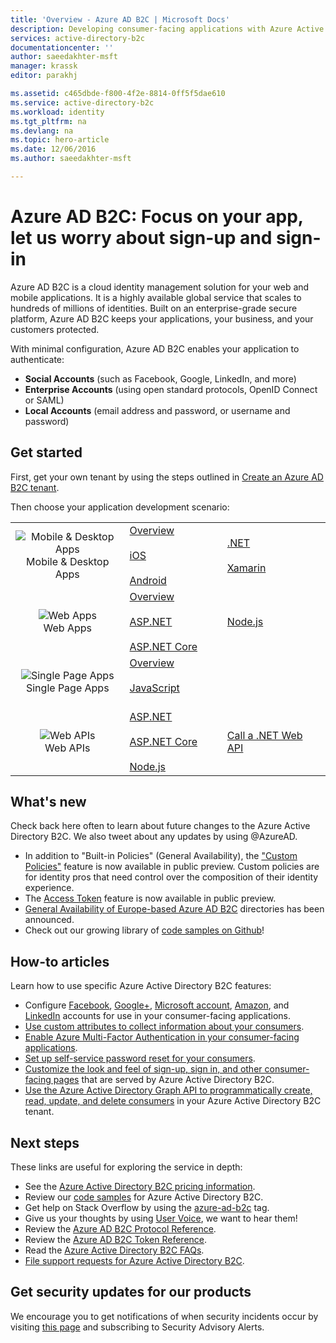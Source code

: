 ```yaml
---
title: 'Overview - Azure AD B2C | Microsoft Docs'
description: Developing consumer-facing applications with Azure Active Directory B2C
services: active-directory-b2c
documentationcenter: ''
author: saeedakhter-msft
manager: krassk
editor: parakhj

ms.assetid: c465dbde-f800-4f2e-8814-0ff5f5dae610
ms.service: active-directory-b2c
ms.workload: identity
ms.tgt_pltfrm: na
ms.devlang: na
ms.topic: hero-article
ms.date: 12/06/2016
ms.author: saeedakhter-msft

---
```

# Azure AD B2C: Focus on your app, let us worry about sign-up and sign-in

Azure AD B2C is a cloud identity management solution for your web and mobile applications. It is a highly available global service that scales to hundreds of millions of identities. Built on an enterprise-grade secure platform, Azure AD B2C keeps your applications, your business, and your customers protected.

With minimal configuration, Azure AD B2C enables your application to authenticate:

* **Social Accounts** (such as Facebook, Google, LinkedIn, and more)
* **Enterprise Accounts** (using open standard protocols, OpenID Connect or SAML)
* **Local Accounts** (email address and password, or username and password)

## Get started

First, get your own tenant by using the steps outlined in [Create an Azure AD B2C tenant](active-directory-b2c-get-started.md).

Then choose your application development scenario:

|  |  |  |  |
| --- | --- | --- | --- |
| <center>![Mobile & Desktop Apps](../active-directory/develop/media/active-directory-developers-guide/NativeApp_Icon.png)<br />Mobile & Desktop Apps</center> | [Overview](active-directory-b2c-reference-oauth-code.md)&nbsp;&nbsp;&nbsp;&nbsp;&nbsp;&nbsp;&nbsp;&nbsp;&nbsp;&nbsp;&nbsp;&nbsp;&nbsp;&nbsp;&nbsp;&nbsp;<br /><br />[iOS](https://github.com/Azure-Samples/active-directory-b2c-ios-swift-native-msal)<br /><br />[Android](https://github.com/Azure-Samples/active-directory-b2c-android-native-msal) | [.NET](https://github.com/Azure-Samples/active-directory-b2c-dotnet-desktop)<br /><br />[Xamarin](https://github.com/Azure-Samples/active-directory-b2c-xamarin-native) |  |
| <center>![Web Apps](../active-directory/develop/media/active-directory-developers-guide/Web_app.png)<br />Web Apps</center> | [Overview](active-directory-b2c-reference-oidc.md)<br /><br />[ASP.NET](active-directory-b2c-devquickstarts-web-dotnet-susi.md)<br /><br />[ASP.NET Core](https://github.com/Azure-Samples/active-directory-b2c-dotnetcore-webapp) | [Node.js](active-directory-b2c-devquickstarts-web-node.md) |  |
| <center>![Single Page Apps](../active-directory/develop/media/active-directory-developers-guide/SPA.png)<br />Single Page Apps</center> | [Overview](active-directory-b2c-reference-spa.md)<br /><br />[JavaScript](https://github.com/Azure-Samples/active-directory-b2c-javascript-msal-singlepageapp)<br /><br /> |  |  |
| <center>![Web APIs](../active-directory/develop/media/active-directory-developers-guide/Web_API.png)<br />Web APIs</center> | [ASP.NET](active-directory-b2c-devquickstarts-api-dotnet.md)<br /><br /> [ASP.NET Core](https://github.com/Azure-Samples/active-directory-b2c-dotnetcore-webapi)<br /><br /> [Node.js](https://github.com/Azure-Samples/active-directory-b2c-javascript-nodejs-webapi) | [Call a .NET Web API](active-directory-b2c-devquickstarts-web-api-dotnet.md) |

## What's new

Check back here often to learn about future changes to the Azure Active Directory B2C. We also tweet about any updates by using @AzureAD.

* In addition to "Built-in Policies" (General Availability), the ["Custom Policies"](active-directory-b2c-overview-custom.md) feature is now available in public preview.  Custom policies are for identity pros that need control over the composition of their identity experience.
* The [Access Token](https://azure.microsoft.com/en-us/blog/azure-ad-b2c-access-tokens-now-in-public-preview) feature is now available in public preview.
* [General Availability of Europe-based Azure AD B2C](https://azure.microsoft.com/en-us/blog/azuread-b2c-ga-eu/) directories has been announced.
* Check out our growing library of [code samples on Github](https://github.com/Azure-Samples?q=b2c)!

## How-to articles

Learn how to use specific Azure Active Directory B2C features:

* Configure [Facebook](active-directory-b2c-setup-fb-app.md), [Google+](active-directory-b2c-setup-goog-app.md), [Microsoft account](active-directory-b2c-setup-msa-app.md), [Amazon](active-directory-b2c-setup-amzn-app.md), and [LinkedIn](active-directory-b2c-setup-li-app.md) accounts for use in your consumer-facing applications.
* [Use custom attributes to collect information about your consumers](active-directory-b2c-reference-custom-attr.md).
* [Enable Azure Multi-Factor Authentication in your consumer-facing applications](active-directory-b2c-reference-mfa.md).
* [Set up self-service password reset for your consumers](active-directory-b2c-reference-sspr.md).
* [Customize the look and feel of sign-up, sign in, and other consumer-facing pages](active-directory-b2c-reference-ui-customization.md) that are served by Azure Active Directory B2C.
* [Use the Azure Active Directory Graph API to programmatically create, read, update, and delete consumers](active-directory-b2c-devquickstarts-graph-dotnet.md) in your Azure Active Directory B2C tenant.

## Next steps

These links are useful for exploring the service in depth:

* See the [Azure Active Directory B2C pricing information](https://azure.microsoft.com/pricing/details/active-directory-b2c/).
* Review our [code samples](https://azure.microsoft.com/en-us/resources/samples/?service=active-directory&term=b2c) for Azure Active Directory B2C. 
* Get help on Stack Overflow by using the [azure-ad-b2c](http://stackoverflow.com/questions/tagged/azure-ad-b2c) tag.
* Give us your thoughts by using [User Voice](https://feedback.azure.com/forums/169401-azure-active-directory/category/160596-b2c), we want to hear them!
* Review the [Azure AD B2C Protocol Reference](active-directory-b2c-reference-protocols.md).
* Review the [Azure AD B2C Token Reference](active-directory-b2c-reference-tokens.md).
* Read the [Azure Active Directory B2C FAQs](active-directory-b2c-faqs.md).
* [File support requests for Azure Active Directory B2C](active-directory-b2c-support.md).

## Get security updates for our products

We encourage you to get notifications of when security incidents occur by visiting [this page](https://technet.microsoft.com/security/dd252948) and subscribing to Security Advisory Alerts.

